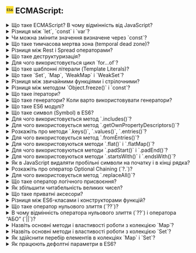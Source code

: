 <h2>
  <img src="../assets/ES6.jpg" width="20" height="20" />
  <span>ECMAScript:</span>
</h2>

<details>
  <summary>Що таке ECMAScript? В чому відмінність від JavaScript?</summary>
  <p>Відповідь на питання про ECMAScript та його відмінність від JavaScript...</p>
</details>

<details>
  <summary>Різниця між `let`, `const` і `var`?</summary>
  <p>Відповідь на питання про різницю між `let`, `const` і `var`...</p>
</details>

<details>
  <summary>Чи можна змінити значення визначене через `const`?</summary>
  <p>Відповідь на питання про зміну значення визначеного через `const`...</p>
</details>

<details>
  <summary>Що таке тимчасова мертва зона (temporal dead zone)?</summary>
  <p>Відповідь на питання про тимчасову мертву зону (temporal dead zone)...</p>
</details>

<details>
  <summary>Різниця між Rest і Spread операторами?</summary>
  <p>Відповідь на питання про різницю між Rest і Spread операторами...</p>
</details>

<details>
  <summary>Що таке деструктуризація?</summary>
  <p>Відповідь на питання про деструктуризацію...</p>
</details>

<details>
  <summary>Для чого використовується цикл `for…of`?</summary>
  <p>Відповідь на питання про використання циклу `for…of`...</p>
</details>

<details>
  <summary>Що таке шаблонні літерали (Template Literals)?</summary>
  <p>Відповідь на питання про шаблонні літерали (Template Literals)...</p>
</details>

<details>
  <summary>Що таке `Set`, `Map`, `WeakMap` і `WeakSet`?</summary>
  <p>Відповідь на питання про `Set`, `Map`, `WeakMap` і `WeakSet`...</p>
</details>

<details>
  <summary>Різниця між звичайними функціями і стрілочними?</summary>
  <p>Відповідь на питання про різницю між звичайними функціями і стрілочними...</p>
</details>

<details>
  <summary>Різниця між методом `Object.freeze()` і `const`?</summary>
  <p>Відповідь на питання про різницю між методом `Object.freeze()` і `const`...</p>
</details>

<details>
  <summary>Що таке ітератори?</summary>
  <p>Відповідь на питання про ітератори...</p>
</details>

<details>
  <summary>Що таке генератори? Коли варто використовувати генератори?</summary>
  <p>Відповідь на питання про генератори та коли їх варто використовувати...</p>
</details>

<details>
  <summary>Що таке ES6 модулі?</summary>
  <p>Відповідь на питання про ES6 модулі...</p>
</details>

<details>
  <summary>Що таке символ (Symbol) в ES6?</summary>
  <p>Відповідь на питання про символ (Symbol) в ES6...</p>
</details>

<details>
  <summary>Для чого використовується метод `.includes()`?</summary>
  <p>Відповідь на питання про використання методу `.includes()`...</p>
</details>

<details>
  <summary>Для чого використовується метод `.getOwnPropertyDescriptors()`?</summary>
  <p>Відповідь на питання про використання методу `.getOwnPropertyDescriptors()`...</p>
</details>

<details>
  <summary>Розкажіть про методи `.keys()`, `.values()`, `.entries()`?</summary>
  <p>Відповідь на питання про методи `.keys()`, `.values()`, `.entries()`...</p>
</details>

<details>
  <summary>Для чого використовується метод `.fromEntries()`?</summary>
  <p>Відповідь на питання про використання методу `.fromEntries()`...</p>
</details>

<details>
  <summary>Для чого використовуються методи `.flat()` і `.flatMap()`?</summary>
  <p>Відповідь на питання про використання методів `.flat()` і `.flatMap()`...</p>
</details>

<details>
  <summary>Для чого використовуються методи `.padStart()` і `.padEnd()`?</summary>
  <p>Відповідь на питання про використання методів `.padStart()` і `.padEnd()`...</p>
</details>

<details>
  <summary>Для чого використовуються методи `.startsWith()` і `.endsWith()`?</summary>
  <p>Відповідь на питання про використання методів `.startsWith()` і `.endsWith()`...</p>
</details>

<details>
  <summary>Як в JavaScript видаляти пробільні символи на початку і в кінці рядка?</summary>
  <p>Відповідь на питання про видалення пробільних символів на початку і в кінці рядка в JavaScript...</p>
</details>

<details>
  <summary>Розкажіть про оператор Optional Chaining (`?.`)?</summary>
  <p>Відповідь на питання про оператор Optional Chaining (`?.`)...</p>
</details>

<details>
  <summary>Для чого використовується метод `.replaceAll()`?</summary>
  <p>Відповідь на питання про використання методу `.replaceAll()`...</p>
</details>

<details>
  <summary>Що таке оператор логічного присвоєння?</summary>
  <p>Відповідь на питання про оператор логічного присвоєння...</p>
</details>

<details>
  <summary>Як збільшити читабельність великих чисел?</summary>
  <p>Відповідь на питання про збільшення читабельності великих чисел...</p>
</details>

<details>
  <summary>Що таке приватні аксесори?</summary>
  <p>Відповідь на питання про приватні аксесори...</p>
</details>

<details>
  <summary>Різниця між ES6-класами і конструкторами функцій?</summary>
  <p>Відповідь на питання про різницю між ES6-класами і конструкторами функцій...</p>
</details>

<details>
  <summary>Що таке оператор нульового злиття (`??`)?</summary>
  <p>Відповідь на питання про оператор нульового злиття (`??`)...</p>
</details>

<details>
  <summary>В чому відмінність оператора нульового злиття (`??`) і оператора “АБО” (`||`)?</summary>
  <p>Відповідь на питання про відмінність оператора нульового злиття (`??`) і оператора “АБО” (`||`)...</p>
</details>

<details>
  <summary>Назвіть основні методи і властивості роботи з колекцією `Map`?</summary>
  <p>Відповідь на питання про основні методи і властивості роботи з колекцією `Map`...</p>
</details>

<details>
  <summary>Назвіть основні методи і властивості роботи з колекцією `Set`?</summary>
  <p>Відповідь на питання про основні методи і властивості роботи з колекцією `Set`...</p>
</details>

<details>
  <summary>Як здійснити перебір елементів в колекціях `Map` і `Set`?</summary>
  <p>Відповідь на питання про перебір елементів в колекціях `Map` і `Set`...</p>
</details>

<details>
  <summary>Як працюють дефолтні параметри в ES6?</summary>
  <p>Відповідь на питання про роботу дефолтних параметрів в ES6...</p>
</details>
